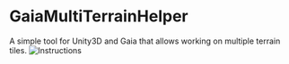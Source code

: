 # GaiaMultiTerrainHelper
A simple tool for Unity3D and Gaia that allows working on multiple terrain tiles.
![Instructions](https://i.imgur.com/njwksEQ.png)
